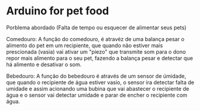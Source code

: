 # Arduino for pet food

Porblema abordado
(Falta de tempo ou esquecer de alimentar seus pets)
 
 Comedouro:
 A função do comedouro, é atravéz de uma balança pesar o alimento do pet em um recipiente, que quando não estiver mais prescionada (vasia) vai ativar um "piezo" que transmite som para o dono repor mais alimento para o seu pet, fazendo a balança pesar e detectar que há alimento e desativar o som.
 
 Bebedouro:
 A função do bebedouro é através de um sensor de úmidade, que quando o recipiente de água estiver vasio, o sensor ira detectar falta de umidade e assim acionando uma bubina que vai abastecer o recipiente de água e o sensor vai detectar umidade e parar de encher o recipiente com água.

